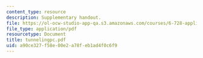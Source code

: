 ```yaml
---
content_type: resource
description: Supplementary handout.
file: https://ol-ocw-studio-app-qa.s3.amazonaws.com/courses/6-728-applied-quantum-and-statistical-physics-fall-2006/a90ce327f58e00e2a78feb1ad4f0c6f9_tunnelingpc.pdf
file_type: application/pdf
resourcetype: Document
title: tunnelingpc.pdf
uid: a90ce327-f58e-00e2-a78f-eb1ad4f0c6f9
---
```

